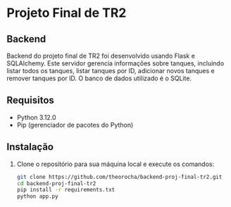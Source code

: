 # Projeto Final de TR2

## Backend

Backend do projeto final de TR2 foi desenvolvido usando Flask e SQLAlchemy. Este servidor gerencia informações sobre tanques, incluindo listar todos os tanques, listar tanques por ID, adicionar novos tanques e remover tanques por ID. O banco de dados utilizado é o SQLite.

## Requisitos

- Python 3.12.0
- Pip (gerenciador de pacotes do Python)

## Instalação

1. Clone o repositório para sua máquina local e execute os comandos:

   ```sh
   git clone https://github.com/theorocha/backend-proj-final-tr2.git
   cd backend-proj-final-tr2
   pip install -r requirements.txt
   python app.py
   ```

